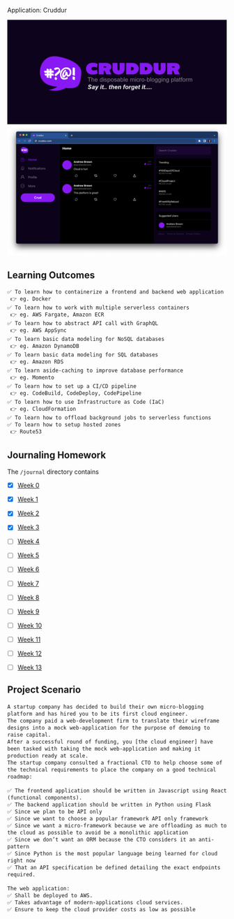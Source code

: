 Application: Cruddur

![Cruddur Graphic](_docs/assets/cruddur-banner.jpg)
![Cruddur Screenshot](_docs/assets/cruddur-screenshot.png)

## Learning Outcomes
```
✅ To learn how to containerize a frontend and backend web application 
 👉 eg. Docker
✅ To learn how to work with multiple serverless containers 
 👉 eg. AWS Fargate, Amazon ECR
✅ To learn how to abstract API call with GraphQL 
 👉 eg. AWS AppSync
✅ To learn basic data modeling for NoSQL databases 
 👉 eg. Amazon DynamoDB
✅ To learn basic data modeling for SQL databases
 👉 eg. Amazon RDS
✅ To learn aside-caching to improve database performance
 👉 eg. Momento
✅ To learn how to set up a CI/CD pipeline 
 👉 eg. CodeBuild, CodeDeploy, CodePipeline
✅ To learn how to use Infrastructure as Code (IaC)
 👉 eg. CloudFormation
✅ To learn how to offload background jobs to serverless functions
✅ To learn how to setup hosted zones
 👉 Route53
```

## Journaling Homework

The `/journal` directory contains

- [X] [Week 0](journal/week0.md)
- [X] [Week 1](journal/week1.md)
- [X] [Week 2](journal/week2.md)
- [X] [Week 3](journal/week3.md)
- [ ] [Week 4](journal/week4.md)
- [ ] [Week 5](journal/week5.md)
- [ ] [Week 6](journal/week6.md)
- [ ] [Week 7](journal/week7.md)
- [ ] [Week 8](journal/week8.md)
- [ ] [Week 9](journal/week9.md)
- [ ] [Week 10](journal/week10.md)
- [ ] [Week 11](journal/week11.md)
- [ ] [Week 12](journal/week12.md)
- [ ] [Week 13](journal/week13.md)


## Project Scenario
```
A startup company has decided to build their own micro-blogging platform and has hired you to be its first cloud engineer.
The company paid a web-development firm to translate their wireframe designs into a mock web-application for the purpose of demoing to raise capital.
After a successful round of funding, you [the cloud engineer] have been tasked with taking the mock web-application and making it production ready at scale.
The startup company consulted a fractional CTO to help choose some of the technical requirements to place the company on a good technical roadmap:

✅ The frontend application should be written in Javascript using React (functional components).
✅ The backend application should be written in Python using Flask
✅ Since we plan to be API only
✅ Since we want to choose a popular framework API only framework
✅ Since we want a micro-framework because we are offloading as much to the cloud as possible to avoid be a monolithic application
✅ Since we don’t want an ORM because the CTO considers it an anti-pattern
✅ Since Python is the most popular language being learned for cloud right now
✅ That an API specification be defined detailing the exact endpoints required.

The web application:
✅ Shall be deployed to AWS.
✅ Takes advantage of modern-applications cloud services.
✅ Ensure to keep the cloud provider costs as low as possible
